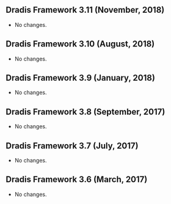 ## Dradis Framework 3.11 (November, 2018) ##

*   No changes.


## Dradis Framework 3.10 (August, 2018) ##

*   No changes.


## Dradis Framework 3.9 (January, 2018) ##

*   No changes.


## Dradis Framework 3.8 (September, 2017) ##

*   No changes.


## Dradis Framework 3.7 (July, 2017) ##

*   No changes.


## Dradis Framework 3.6 (March, 2017) ##

*   No changes.
